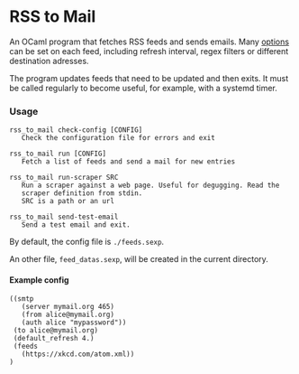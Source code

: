 # RSS to Mail

An OCaml program that fetches RSS feeds and sends emails.
Many [options](https://github.com/Julow/rss_to_mail/blob/master/rss_to_mail/feed_desc.ml#L25) can be set on each feed,
including refresh interval, regex filters or different destination adresses.

The program updates feeds that need to be updated and then exits. It must be called regularly to become useful, for example, with a systemd timer.

### Usage

```shell
rss_to_mail check-config [CONFIG]
   Check the configuration file for errors and exit

rss_to_mail run [CONFIG]
   Fetch a list of feeds and send a mail for new entries

rss_to_mail run-scraper SRC
   Run a scraper against a web page. Useful for degugging. Read the
   scraper definition from stdin.
   SRC is a path or an url

rss_to_mail send-test-email
   Send a test email and exit.
```

By default, the config file is `./feeds.sexp`.

An other file, `feed_datas.sexp`, will be created in the current directory.

#### Example config

``` sexp
((smtp
   (server mymail.org 465)
   (from alice@mymail.org)
   (auth alice "mypassword"))
 (to alice@mymail.org)
 (default_refresh 4.)
 (feeds
   (https://xkcd.com/atom.xml))
)
```
